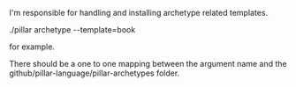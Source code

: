 I'm responsible for handling and installing archetype related templates.

./pillar archetype --template=book

for example. 

There should be a one to one mapping between the argument name and the github/pillar-language/pillar-archetypes folder.
